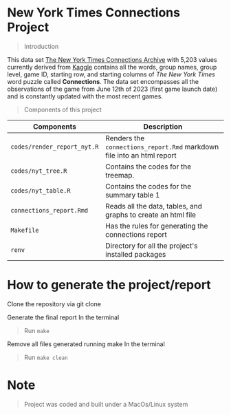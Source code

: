 # New York Times Connections Project

> Introduction

This data set [The New York Times Connections Archive](https://www.kaggle.com/datasets/eric27n/the-new-york-times-connections?resource=download) with 5,203 values currently derived from [Kaggle](https://www.kaggle.com/) contains all the words, group names, group level, game ID, starting row, and starting columns of *The New York Times* word puzzle called **Connections**. The data set encompasses all the observations of the game from June 12th of 2023 (first game launch date) and is constantly updated with the most recent games.

> Components of this project

| **Components**              | **Description**                                                        |
|--------------------------------|---------------------------------------|
| `codes/render_report_nyt.R` | Renders the `connections_report.Rmd` markdown file into an html report |
| `codes/nyt_tree.R`          | Contains the codes for the treemap.                                    |
| `codes/nyt_table.R`          | Contains the codes for the summary table 1                             |
| `connections_report.Rmd`    | Reads all the data, tables, and graphs to create an html file          |
| `Makefile`                  | Has the rules for generating the connections report                    |
| `renv`                      | Directory for all the project's installed packages                     |


# How to generate the project/report

Clone the repository via git clone

Generate the final report In the terminal
> Run `make`

Remove all files generated running make In the terminal
> Run `make clean`


# Note
> Project was coded and built under a MacOs/Linux system

